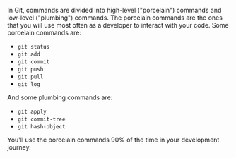 In Git, commands are divided into high-level ("porcelain") commands and low-level ("plumbing") commands. The porcelain commands are the ones that you will use most often as a developer to interact with your code. Some porcelain commands are:

- `git status`
- `git add`
- `git commit`
- `git push`
- `git pull`
- `git log`

And some plumbing commands are:

- `git apply`
- `git commit-tree`
- `git hash-object`

You'll use the porcelain commands 90% of the time in your development journey.
